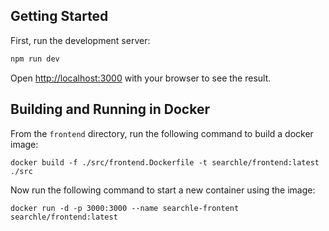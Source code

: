 ## Getting Started

First, run the development server:

```bash
npm run dev
```

Open [http://localhost:3000](http://localhost:3000) with your browser to see the result.


## Building and Running in Docker

From the `frontend` directory, run the following command to build a docker image:

```
docker build -f ./src/frontend.Dockerfile -t searchle/frontend:latest ./src
```

Now run the following command to start a new container using the image:

```
docker run -d -p 3000:3000 --name searchle-frontent searchle/frontend:latest
```
